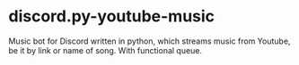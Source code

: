 # discord.py-youtube-music
Music bot for Discord written in python, which streams music from Youtube, be it by link or name of song. With functional queue.
